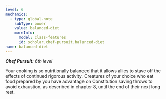 ```yaml
---
level: 6
mechanics:
  - type: global-note
    subType: power
    value: balanced-diet
    moreInfo:
      model: class-features
      id: scholar.chef-pursuit.balanced-diet
name: balanced-diet
---
```

_**Chef Pursuit:** 6th level_
Your cooking is so nutritionally balanced that it allows allies to stave off the effects of continued rigorous activity. Creatures of your choice who eat food prepared by you have advantage on Constitution saving throws to avoid exhaustion, as described in chapter 8, until the end of their next long rest.